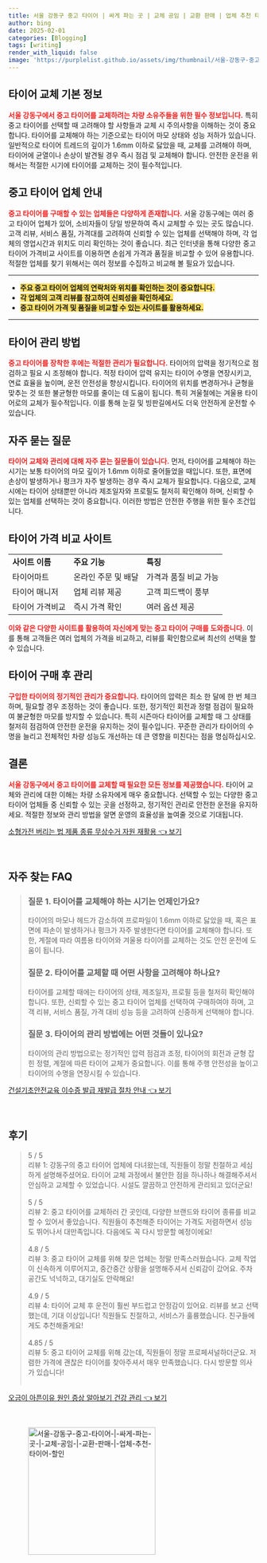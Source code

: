 ```yaml
---
title: 서울 강동구 중고 타이어 | 싸게 파는 곳 | 교체 공임 | 교환 판매 | 업체 추천 타이어 할인
author: bing
date: 2025-02-01
categories: [Blogging]
tags: [writing]
render_with_liquid: false
image: 'https://purplelist.github.io/assets/img/thumbnail/서울-강동구-중고-타이어-|-싸게-파는-곳-|-교체-공임-|-교환-판매-|-업체-추천-타이어-할인.webp'
---
```



<h2 id='타이어 교체 기본 정보'>타이어 교체 기본 정보</h2>

<p><b><span style="color: #ee2323;">서울 강동구에서 중고 타이어를 교체하려는 차량 소유주들을 위한 필수 정보입니다.</span></b> 특히 중고 타이어를 선택할 때 고려해야 할 사항들과 교체 시 주의사항을 이해하는 것이 중요합니다. 타이어를 교체해야 하는 기준으로는 타이어 마모 상태와 성능 저하가 있습니다. 일반적으로 타이어 트레드의 깊이가 1.6mm 이하로 닳았을 때, 교체를 고려해야 하며, 타이어에 균열이나 손상이 발견될 경우 즉시 점검 및 교체해야 합니다. 안전한 운전을 위해서는 적절한 시기에 타이어를 교체하는 것이 필수적입니다.</p>

<h2 id='중고 타이어 업체 안내'>중고 타이어 업체 안내</h2>

<p><b><span style="color: #ee2323;">중고 타이어를 구매할 수 있는 업체들은 다양하게 존재합니다.</span></b> 서울 강동구에는 여러 중고 타이어 업체가 있어, 소비자들이 당일 방문하여 즉시 교체할 수 있는 곳도 많습니다. 고객 리뷰, 서비스 품질, 가격대를 고려하여 신뢰할 수 있는 업체를 선택해야 하며, 각 업체의 영업시간과 위치도 미리 확인하는 것이 좋습니다. 최근 인터넷을 통해 다양한 중고 타이어 가격비교 사이트를 이용하면 손쉽게 가격과 품질을 비교할 수 있어 유용합니다. 적절한 업체를 찾기 위해서는 여러 정보를 수집하고 비교해 볼 필요가 있습니다.</p>

<hr />

<ul>
    <li><b><span style="background-color: #ffe066;">주요 중고 타이어 업체의 연락처와 위치를 확인하는 것이 중요합니다.</span></b></li>
    <li><b><span style="background-color: #ffe066;">각 업체의 고객 리뷰를 참고하여 신뢰성을 확인하세요.</span></b></li>
    <li><b><span style="background-color: #ffe066;">중고 타이어 가격 및 품질을 비교할 수 있는 사이트를 활용하세요.</span></b></li>
</ul>

<hr />

<h2 id='타이어 관리 방법'>타이어 관리 방법</h2>

<p><b><span style="color: #ee2323;">중고 타이어를 장착한 후에는 적절한 관리가 필요합니다.</span></b> 타이어의 압력을 정기적으로 점검하고 필요 시 조정해야 합니다. 적정 타이어 압력 유지는 타이어 수명을 연장시키고, 연료 효율을 높이며, 운전 안전성을 향상시킵니다. 타이어의 위치를 변경하거나 균형을 맞추는 것 또한 불균형한 마모를 줄이는 데 도움이 됩니다. 특히 겨울철에는 겨울용 타이어로의 교체가 필수적입니다. 이를 통해 눈길 및 빙판길에서도 더욱 안전하게 운전할 수 있습니다.</p>

<h2 id='자주 묻는 질문'>자주 묻는 질문</h2>

<p><b><span style="color: #ee2323;">타이어 교체와 관리에 대해 자주 묻는 질문들이 있습니다.</span></b> 먼저, 타이어를 교체해야 하는 시기는 보통 타이어의 마모 깊이가 1.6mm 이하로 줄어들었을 때입니다. 또한, 표면에 손상이 발생하거나 펑크가 자주 발생하는 경우 즉시 교체가 필요합니다. 다음으로, 교체 시에는 타이어 상태뿐만 아니라 제조일자와 프로필도 철저히 확인해야 하며, 신뢰할 수 있는 업체를 선택하는 것이 중요합니다. 이러한 방법은 안전한 주행을 위한 필수 조건입니다.</p>

<h2 id='타이어 가격 비교 사이트'>타이어 가격 비교 사이트</h2>

<table>
    <tr>
        <td><b>사이트 이름</b></td>
        <td><b>주요 기능</b></td>
        <td><b>특징</b></td>
    </tr>
    <tr>
        <td>타이어마트</td>
        <td>온라인 주문 및 배달</td>
        <td>가격과 품질 비교 가능</td>
    </tr>
    <tr>
        <td>타이어 매니저</td>
        <td>업체 리뷰 제공</td>
        <td>고객 피드백이 풍부</td>
    </tr>
    <tr>
        <td>타이어 가격비교</td>
        <td>즉시 가격 확인</td>
        <td>여러 옵션 제공</td>
    </tr>
</table>

<p><b><span style="color: #ee2323;">이와 같은 다양한 사이트를 활용하여 자신에게 맞는 중고 타이어 구매를 도와줍니다.</span></b> 이를 통해 고객들은 여러 업체의 가격을 비교하고, 리뷰를 확인함으로써 최선의 선택을 할 수 있습니다.</p>

<h2 id='타이어 구매 후 관리'>타이어 구매 후 관리</h2>

<p><b><span style="color: #ee2323;">구입한 타이어의 정기적인 관리가 중요합니다.</span></b> 타이어의 압력은 최소 한 달에 한 번 체크하며, 필요할 경우 조정하는 것이 좋습니다. 또한, 정기적인 회전과 정렬 점검이 필요하여 불균형한 마모를 방지할 수 있습니다. 특히 시즌마다 타이어를 교체할 때 그 상태를 철저히 점검하여 안전한 운전을 유지하는 것이 필수입니다. 꾸준한 관리가 타이어의 수명을 늘리고 전체적인 차량 성능도 개선하는 데 큰 영향을 미친다는 점을 명심하십시오.</p>

<h2 id='결론'>결론</h2>

<p><b><span style="color: #ee2323;">서울 강동구에서 중고 타이어를 교체할 때 필요한 모든 정보를 제공했습니다.</span></b> 타이어 교체와 관리에 대한 이해는 차량 소유자에게 매우 중요합니다. 선택할 수 있는 다양한 중고 타이어 업체들 중 신뢰할 수 있는 곳을 선정하고, 정기적인 관리로 안전한 운전을 유지하세요. 적절한 정보와 관리 방법을 알면 운영의 효율성을 높여줄 것으로 기대됩니다.</p>


<p><a class="click-button" title="소형가전 버리는 법 제품 종류 무상수거 자원 재활용" href="https://purplelist.github.io/posts/%EC%86%8C%ED%98%95%EA%B0%80%EC%A0%84-%EB%B2%84%EB%A6%AC%EB%8A%94-%EB%B2%95-%EC%A0%9C%ED%92%88-%EC%A2%85%EB%A5%98-%EB%AC%B4%EC%83%81%EC%88%98%EA%B1%B0-%EC%9E%90%EC%9B%90-%EC%9E%AC%ED%99%9C%EC%9A%A9/" rel="dofollow">소형가전 버리는 법 제품 종류 무상수거 자원 재활용 👈 보기</a></p><br>
<h2 id='자주_찾는_FAQ'>자주 찾는 FAQ</h2>
<div itemscope="" itemtype="https://schema.org/FAQPage"> 
<blockquote> 
<div itemscope="" itemprop="mainEntity" itemtype="https://schema.org/Question"> 
<h3 itemprop="name">질문 1. 타이어를 교체해야 하는 시기는 언제인가요?</h3> 
<div itemscope="" itemprop="acceptedAnswer" itemtype="https://schema.org/Answer"> 
<span itemprop="text"> 
<p>타이어의 마모나 헤드가 감소하여 프로파일이 1.6mm 이하로 닳았을 때, 혹은 표면에 파손이 발생하거나 펑크가 자주 발생한다면 타이어를 교체해야 합니다. 또한, 계절에 따라 여름용 타이어와 겨울용 타이어를 교체하는 것도 안전 운전에 도움이 됩니다.</p> 
</span> 
</div> 
</div> 

<div itemscope="" itemprop="mainEntity" itemtype="https://schema.org/Question"> 
<h3 itemprop="name">질문 2. 타이어를 교체할 때 어떤 사항을 고려해야 하나요?</h3> 
<div itemscope="" itemprop="acceptedAnswer" itemtype="https://schema.org/Answer"> 
<span itemprop="text"> 
<p>타이어를 교체할 때에는 타이어의 상태, 제조일자, 프로필 등을 철저히 확인해야 합니다. 또한, 신뢰할 수 있는 중고 타이어 업체를 선택하여 구매하여야 하며, 고객 리뷰, 서비스 품질, 가격 대비 성능 등을 고려하여 신중하게 선택해야 합니다.</p> 
</span> 
</div> 
</div> 

<div itemscope="" itemprop="mainEntity" itemtype="https://schema.org/Question"> 
<h3 itemprop="name">질문 3. 타이어의 관리 방법에는 어떤 것들이 있나요?</h3> 
<div itemscope="" itemprop="acceptedAnswer" itemtype="https://schema.org/Answer"> 
<span itemprop="text"> 
<p>타이어의 관리 방법으로는 정기적인 압력 점검과 조정, 타이어의 회전과 균형 잡힌 정렬, 계절에 따른 타이어 교체가 중요합니다. 이를 통해 주행 안전성을 높이고 타이어의 수명을 연장시킬 수 있습니다.</p> 
</span> 
</div> 
</div> 
</blockquote> 
</div>
<p><a class="click-button" title="건설기초안전교육 이수증 발급 재발급 절차 안내" href="https://purplelist.github.io/posts/%EA%B1%B4%EC%84%A4%EA%B8%B0%EC%B4%88%EC%95%88%EC%A0%84%EA%B5%90%EC%9C%A1-%EC%9D%B4%EC%88%98%EC%A6%9D-%EB%B0%9C%EA%B8%89-%EC%9E%AC%EB%B0%9C%EA%B8%89-%EC%A0%88%EC%B0%A8-%EC%95%88%EB%82%B4/" rel="dofollow">건설기초안전교육 이수증 발급 재발급 절차 안내 👈 보기</a></p><br>
<h2 id='후기'>후기</h2>
<div itemscope itemtype="https://schema.org/Product">
  <blockquote>
  <div itemprop="review" itemscope itemtype="https://schema.org/Review">
      <div itemprop="reviewRating" itemscope itemtype="https://schema.org/Rating"> <span itemprop="ratingValue">5</span> / <span itemprop="bestRating">5</span> </div>
      <span itemprop="reviewBody">리뷰 1: 강동구의 중고 타이어 업체에 다녀왔는데, 직원들이 정말 친절하고 세심하게 설명해주셨어요. 타이어 교체 과정에서 불안한 점을 하나하나 해결해주셔서 안심하고 교체할 수 있었습니다. 시설도 깔끔하고 안전하게 관리되고 있더군요!</span>
  </div>
  <br>
  <div itemprop="review" itemscope itemtype="https://schema.org/Review">
      <div itemprop="reviewRating" itemscope itemtype="https://schema.org/Rating"> <span itemprop="ratingValue">5</span> / <span itemprop="bestRating">5</span> </div>
      <span itemprop="reviewBody">리뷰 2: 중고 타이어를 교체하러 간 곳인데, 다양한 브랜드와 타이어 종류를 비교할 수 있어서 좋았습니다. 직원들이 추천해준 타이어는 가격도 저렴하면서 성능도 뛰어나서 대만족입니다. 다음에도 꼭 다시 방문할 예정이에요!</span>
  </div>
  <br>
  <div itemprop="review" itemscope itemtype="https://schema.org/Review">
      <div itemprop="reviewRating" itemscope itemtype="https://schema.org/Rating"> <span itemprop="ratingValue">4.8</span> / <span itemprop="bestRating">5</span> </div>
      <span itemprop="reviewBody">리뷰 3: 중고 타이어 교체를 위해 찾은 업체는 정말 만족스러웠습니다. 교체 작업이 신속하게 이루어지고, 중간중간 상황을 설명해주셔서 신뢰감이 갔어요. 주차 공간도 넉넉하고, 대기실도 안락해요!</span>
  </div>
  <br>
  <div itemprop="review" itemscope itemtype="https://schema.org/Review">
      <div itemprop="reviewRating" itemscope itemtype="https://schema.org/Rating"> <span itemprop="ratingValue">4.9</span> / <span itemprop="bestRating">5</span> </div>
      <span itemprop="reviewBody">리뷰 4: 타이어 교체 후 운전이 훨씬 부드럽고 안정감이 있어요. 리뷰를 보고 선택했는데, 기대 이상입니다! 직원들도 친절하고, 서비스가 훌륭했습니다. 친구들에게도 추천해줄게요!</span>
  </div>
  <br>
  <div itemprop="review" itemscope itemtype="https://schema.org/Review">
      <div itemprop="reviewRating" itemscope itemtype="https://schema.org/Rating"> <span itemprop="ratingValue">4.85</span> / <span itemprop="bestRating">5</span> </div>
      <span itemprop="reviewBody">리뷰 5: 중고 타이어 교체를 위해 갔는데, 직원들이 정말 프로페셔널하더군요. 저렴한 가격에 괜찮은 타이어를 찾아주셔서 매우 만족했습니다. 다시 방문할 의사가 있습니다!</span>
  </div>
  <br>
  </blockquote>
</div>
<p><a class="click-button" title="오금이 아픈이유 원인 증상 알아보기 건강 관리" href="https://purplelist.github.io/posts/%EC%98%A4%EA%B8%88%EC%9D%B4-%EC%95%84%ED%94%88%EC%9D%B4%EC%9C%A0-%EC%9B%90%EC%9D%B8-%EC%A6%9D%EC%83%81-%EC%95%8C%EC%95%84%EB%B3%B4%EA%B8%B0-%EA%B1%B4%EA%B0%95-%EA%B4%80%EB%A6%AC/" rel="dofollow">오금이 아픈이유 원인 증상 알아보기 건강 관리 👈 보기</a></p><br>
<figure class="image"><img src="https://purplelist.github.io/assets/img/thumbnail/서울-강동구-중고-타이어-|-싸게-파는-곳-|-교체-공임-|-교환-판매-|-업체-추천-타이어-할인.webp" alt="서울-강동구-중고-타이어-|-싸게-파는-곳-|-교체-공임-|-교환-판매-|-업체-추천-타이어-할인" width="256" height="256"></figure>